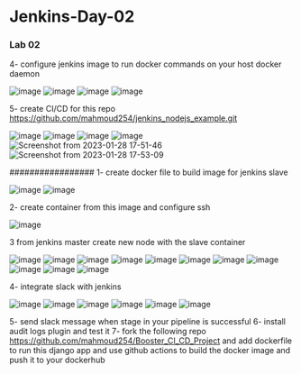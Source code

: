 # Jenkins-Day-02

### Lab 02

4- configure jenkins image to run docker commands on your host docker daemon

![image](https://user-images.githubusercontent.com/40915944/215272859-41336994-a422-4079-9ab8-53ce2edba385.png)
![image](https://user-images.githubusercontent.com/40915944/215272903-f1b71b7a-32fb-4734-bf97-3322e5fb90ea.png)
![image](https://user-images.githubusercontent.com/40915944/215272931-4d798bc4-2759-41fc-a635-f3f2ab430a03.png)
![image](https://user-images.githubusercontent.com/40915944/215273210-7f694cd3-456a-4d01-9b28-17402209b064.png)

5- create CI/CD for this repo https://github.com/mahmoud254/jenkins_nodejs_example.git

![image](https://user-images.githubusercontent.com/40915944/215273800-0638cd3e-edda-486f-9b7e-e18ddb2a37e6.png)
![image](https://user-images.githubusercontent.com/40915944/215273886-f25a6d14-e9f1-4e0f-b4c8-8c61ce2a3f4a.png)
![image](https://user-images.githubusercontent.com/40915944/215276015-f85d7046-2819-42d4-bcfe-deb84698e097.png)
![image](https://user-images.githubusercontent.com/40915944/215276059-f72be395-f05d-43ae-abcf-ae29ec37dd7b.png)
![Screenshot from 2023-01-28 17-51-46](https://user-images.githubusercontent.com/40915944/215354373-7f9ddf89-81f5-4686-ab51-1ef24147ec37.png)
![Screenshot from 2023-01-28 17-53-09](https://user-images.githubusercontent.com/40915944/215354383-71e761a9-85b6-4be3-9b17-2fe04c6e3529.png)


#################
1- create docker file to build image for jenkins slave

![image](https://user-images.githubusercontent.com/40915944/215832932-6ad62f2a-2cab-4419-b38a-669cb859f4b1.png)
![image](https://user-images.githubusercontent.com/40915944/215837654-9a8c2ec4-7224-4ad0-89e4-a45e055174cd.png)

2- create container from this image and configure ssh

![image](https://user-images.githubusercontent.com/40915944/215840377-bccc72cf-03bc-454b-b3f6-e72deefd4a87.png)

3 from jenkins master create new node with the slave container

![image](https://user-images.githubusercontent.com/40915944/215841757-6222e364-be7b-4f22-bc78-6a14e9219b2b.png)
![image](https://user-images.githubusercontent.com/40915944/215842233-e4400b10-2ac7-4f37-8795-65573ed8b5f3.png)
![image](https://user-images.githubusercontent.com/40915944/215842353-4d4c2221-2d18-4083-88ba-d0c6035a287f.png)
![image](https://user-images.githubusercontent.com/40915944/215842485-5ebcd2ea-9d02-44a0-a6fd-3e5bcf2aa345.png)
![image](https://user-images.githubusercontent.com/40915944/215842698-4c33c521-caef-4c0f-b289-893ec6d88003.png)
![image](https://user-images.githubusercontent.com/40915944/215843132-a7b3c629-32dd-434b-b40e-4741ae2c01bd.png)
![image](https://user-images.githubusercontent.com/40915944/215843674-6c6f62ae-b4b9-4728-9048-bab7c4fdbadc.png)
![image](https://user-images.githubusercontent.com/40915944/215843449-14475135-8423-458a-8597-5f5f1d0e6215.png)
![image](https://user-images.githubusercontent.com/40915944/215843508-8ba0518c-a067-4691-bc19-802e89afc840.png)
![image](https://user-images.githubusercontent.com/40915944/215845473-4ec7c878-9b71-4cdf-838d-4dc2c3f23e44.png)
![image](https://user-images.githubusercontent.com/40915944/215843855-10c265ea-5694-480c-9ad8-9cb77dcdd182.png)

4- integrate slack with jenkins

![image](https://user-images.githubusercontent.com/40915944/215874135-998896ec-92fd-40f1-8251-605901cc7a19.png)
![image](https://user-images.githubusercontent.com/40915944/215874189-f4ba45c6-780d-47ae-89b1-fee0552701aa.png)
![image](https://user-images.githubusercontent.com/40915944/215875465-44927a41-f00c-4627-89a3-1e7e0673c012.png)
![image](https://user-images.githubusercontent.com/40915944/215876649-2e6cc604-f685-4250-8167-cc14edce5065.png)
![image](https://user-images.githubusercontent.com/40915944/215877868-118934c8-3391-41ba-85b6-5266be4d9fc8.png)
![image](https://user-images.githubusercontent.com/40915944/215877919-1b3aa990-936a-4f21-84e5-9e079a1570bf.png)

5- send slack message when stage in your pipeline is successful
6- install audit logs plugin and test it
7- fork the following repo https://github.com/mahmoud254/Booster_CI_CD_Project and add dockerfile to run this django app and use github actions to build the docker image and push it to your dockerhub
